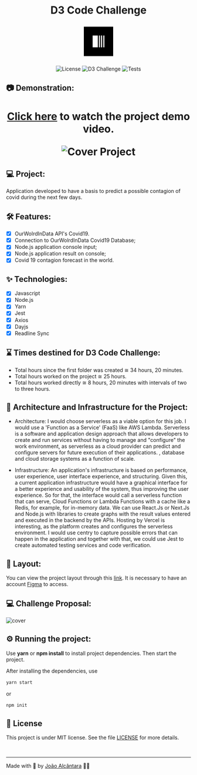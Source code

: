 <div align="center">
  <h1>
    <p text-align="">D3 Code Challenge</p> <img alt="D3 Logo" height="80" title="Plant Manager" src="./assets/logo.svg" /> 
  </h1>
</div>

<p align="center">
  <img 
    src="https://img.shields.io/cocoapods/l/m?color=%23000000&label=license&logo=license&logoColor=%23ffffff" 
    alt="License" 
  />
  <img 
    src="https://img.shields.io/badge/Code_Challenge-D3-%23000000"
    alt="D3 Challenge" 
   />
  <img 
    src="https://img.shields.io/badge/Tests-Total%3A%207%20%7C%207%20%E2%9C%85%20%7C%200%20%E2%9D%8C%20%7C-%23000000"
    alt="Tests" 
   />
</p>

## 📷 Demonstration:

<div align="center">
  <h1 align="center">

[Click here](https://youtu.be/xZ-4Mbft59Q) to watch the project demo video.

<img 
    src="./assets/cover.gif?style=flat"
    alt="Cover Project" 
  />

  </h1>
</div>

## 💻 Project:

Application developed to have a basis to predict a possible contagion of covid during the next few days.

## :hammer_and_wrench: Features:

- [x] OurWolrdInData API's Covid19.
- [x] Connection to OurWolrdInData Covid19 Database;
- [x] Node.js application console input;
- [x] Node.js application result on console;
- [x] Covid 19 contagion forecast in the world.

## ✨ Technologies:

- [x] Javascript
- [x] Node.js
- [x] Yarn
- [x] Jest
- [x] Axios
- [x] Dayjs
- [x] Readline Sync

## ⌛️ Times destined for D3 Code Challenge:

- Total hours since the first folder was created ≅ 34 hours, 20 minutes.
- Total hours worked on the project ≅ 25 hours.
- Total hours worked directly ≅ 8 hours, 20 minutes with intervals of two to three hours.

## 🔨 Architecture and Infrastructure for the Project:

- Architecture:
  I would choose serverless as a viable option for this job. I would use a 'Function as a Service' (FaaS) like AWS Lambda. Serverless is a software and application design approach that allows developers to create and run services without having to manage and "configure" the work environment, as serverless as a cloud provider can predict and configure servers for future execution of their applications. , database and cloud storage systems as a function of scale.

- Infrastructure:
  An application's infrastructure is based on performance, user experience, user interface experience, and structuring. Given this, a current application infrastructure would have a graphical interface for a better experience and usability of the system, thus improving the user experience. So for that, the interface would call a serverless function that can serve, Cloud Functions or Lambda Functions with a cache like a Redis, for example, for in-memory data. We can use React.Js or Next.Js and Node.js with libraries to create graphs with the result values ​​entered and executed in the backend by the APIs. Hosting by Vercel is interesting, as the platform creates and configures the serverless environment. I would use centry to capture possible errors that can happen in the application and together with that, we could use Jest to create automated testing services and code verification.

## 🔖 Layout:

You can view the project layout through this [link](https://www.figma.com/file/JSBTu7MnPcRxoIdOE6Xp9u/D3-%7C-Code-Challange?node-id=0%3A1). It is necessary to have an account [Figma](http://figma.com/) to access.

## 💻 Challenge Proposal:

![cover](./assets/cover.svg?style=flat)

## ⚙️ Running the project:

Use **yarn** or **npm install** to install project dependencies.
Then start the project.

After installing the dependencies, use

```cl
yarn start
```

or

```cl
npm init
```

## 📄 License

This project is under MIT license. See the file [LICENSE](./LICENSE) for more details.

<br />

---

Made with 🤍 by [João Alcântara](https://github.com/joaoalcdev) 👋🏻

